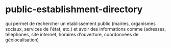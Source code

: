 # public-establishment-directory
qui permet de rechercher un etablissement public (mairies, organismes sociaux, services de l'état, etc.)  et avoir des informations comme (adresses, téléphones, site internet, horaires d'ouverture, coordonnées de géolocalisation)
